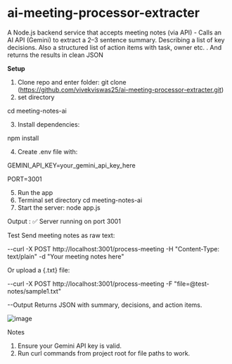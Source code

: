 # ai-meeting-processor-extracter
A Node.js backend service that accepts meeting notes (via API) - Calls an AI API (Gemini) to extract a 2–3 sentence summary. Describing a list of key decisions. Also a structured list of action items with task, owner etc. . And returns the results in clean JSON


**Setup**
1. Clone repo and enter folder:
git clone (https://github.com/vivekviswas25/ai-meeting-processor-extracter.git)
2. set directory

cd meeting-notes-ai

3. Install dependencies:

npm install

4. Create .env file with:

GEMINI_API_KEY=your_gemini_api_key_here

PORT=3001

5. Run the app
6. Terminal
set directory
cd meeting-notes-ai
7. Start the server:
node app.js

Output : ✅ Server running on port 3001

Test
Send meeting notes as raw text:

--curl -X POST http://localhost:3001/process-meeting -H "Content-Type: text/plain" -d "Your meeting notes here"

Or upload a {.txt} file:

--curl -X POST http://localhost:3001/process-meeting -F "file=@test-notes/sample1.txt"


--Output
Returns JSON with summary, decisions, and action items.

![image](https://github.com/user-attachments/assets/443065ee-8bb1-4603-a82c-a5cac38af4f5)



Notes
1. Ensure your Gemini API key is valid.
2. Run curl commands from project root for file paths to work.
